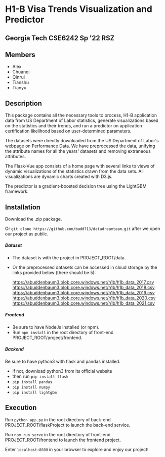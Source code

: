 # H1-B Visa Trends Visualization and Predictor
## Georgia Tech CSE6242 Sp '22 RSZ
## Members
- Alex
- Chuanqi
- Qinrui
- Tianshu
- Tianyu

## Description

This package contains all the necessary tools to process, H1-B application data from US Department of Labor statistics, generate visualizations based on the statistics and their trends, and run a predictor on application certification likelihood based on user-determined parameters. 

The datasets were directly downloaded from the US Department of Labor's webpage on Performance Data. 
We have preprocessed the data, unifying the attribute names for all the years' datasets and removing extraneous attributes. 

The Flask-Vue app consists of a home page with several links to views of 
dynamic visualizations of the statistics drawn from the data sets. 
All visualizations are dynamic charts created with D3.js.  

The predictor is a gradient-boosted decision tree using the LightGBM framework. 

## Installation 

Download the .zip package. 

Or `git clone https://github.com/budd713/datadreamteam.git` after we open our project as public.

##### Dataset

- The dataset is with the project in PROJECT_ROOT/data.

- Or the preprocessed datasets can be accessed in cloud storage by the links provided below (there should be 5):

  https://abuddenbaum3.blob.core.windows.net/h1b/h1b_data_2017.csv
  https://abuddenbaum3.blob.core.windows.net/h1b/h1b_data_2018.csv
  https://abuddenbaum3.blob.core.windows.net/h1b/h1b_data_2019.csv
  https://abuddenbaum3.blob.core.windows.net/h1b/h1b_data_2020.csv
  https://abuddenbaum3.blob.core.windows.net/h1b/h1b_data_2021.csv

##### Frontend

 - Be sure to have NodeJs installed (or npm).
 - Run `npm install` in the root directory of front-end PROJECT_ROOT/project/frontend.

##### Backend

Be sure to have python3 with flask and pandas installed.

- if not, download python3 from its official website 
- then run `pip install flask` 
- `pip install pandas`
- `pip install numpy`
- `pip install lightgbm`



## Execution

Run `python app.py` in the root directory of back-end PROJECT_ROOT/flaskProject to launch the back-end service.

Run `npm run serve` in the root directory of front-end PROJECT_ROOT/frontend to launch the frontend project.

Enter `localhost:8080` in your browser to explore and enjoy our project!


<!-- ## DEMO VIDEO - [Optional, but recommended] 

Include the URL of a 1-minute *unlisted* YouTube video in this txt file. The video would show how to install and execute your system/tool/approach (e.g, from typing the first command to compile, to system launching, and running some examples).

Feel free to speed up the video if needed (e.g., remove less relevant video
segments). This video is optional (i.e., submitting a video does not increase scores; not submitting one does not decrease scores). However, we
recommend teams to try and create such a video, because making the video
helps teams better think through what they may want to write in the
README.txt, and generally how they want to "sell" their work. -->